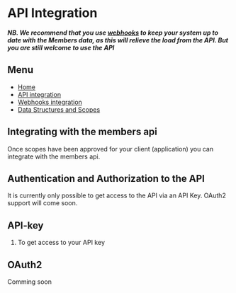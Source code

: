 # API Integration
**_NB. We recommend that you use [webhooks](webhooks.md) to keep your system up to date with the Members data, as this will relieve the load from the API. But you are still welcome to use the API_**
## Menu
- [Home](index.md)
- [API integration](api-integration.md)
- [Webhooks integration](webhooks.md)
- [Data Structures and Scopes](data-structures-and-scopes.md)

## Integrating with the members api
Once scopes have been approved for your client (application) you can integrate with the members api.

## Authentication and Authorization to the API
It is currently only possible to get access to the API via an API Key. OAuth2 support will come soon.

## API-key
1. To get access to your API key 

## OAuth2
Comming soon

